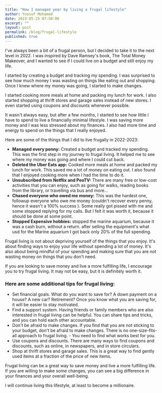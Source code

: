 ```yaml
---
title: "How I managed year by living a frugal lifestyle"
author: Yoosuf Mohamed
date: 2023-05-25 07:50:00
excerpt: ""
layout: post
permalink: /blog/frugal-lifestyle
published: true
---
```


I've always been a bit of a frugal person, but I decided to take it to the next level in 2022. I was inspired by Dave Ramsey's book, The Total Money Makeover, and I wanted to see if I could live on a budget and still enjoy my life.

I started by creating a budget and tracking my spending. I was surprised to see how much money I was wasting on things like eating out and shopping. Once I knew where my money was going, I started to make changes.

I started cooking more meals at home and packing my lunch for work. I also started shopping at thrift stores and garage sales instead of new stores. I even started using coupons and discounts whenever possible.

It wasn't always easy, but after a few months, I started to see how little i have to spend to live a financially minimal lifestyle. I was saving more money and I was less stressed about my finances. I also had more time and energy to spend on the things that I really enjoyed.

Here are some of the things that I did to live frugally in 2022-2023:

- **Managed every penny:** Created a budget and tracked my spending. This was the first step in my journey to frugal living. It helped me to see where my money was going and where I could cut back.
- **Deleted the Uber Eats app:** Cooked more meals at home and packed my lunch for work. This saved me a lot of money on eating out. I also found that I enjoyed cooking more when I had the time to do it.
- **Unsubscribed from Netflix and PeoTV:** There are many free or low-cost activities that you can enjoy, such as going for walks, reading books from the library, or travelling via bus and more...
- **Chased everyone who owed me money:** This was the hardest one, followup everyone who owe me money (couldn't recover every penny, hence it wasn't a 100% success ). Some really got pissed with me and some stopped replying for my calls. But I felt it was worth it, because it should be done at some point.
- **Stopped Expensive hobbies:** stopped the marine aquarium, because it was a cash burn, without a return. after selling the equipment's what usd for the Marine aquarium I got back only 20% of the full spending.

Frugal living is not about depriving yourself of the things that you enjoy. It's about finding ways to enjoy your life without spending a lot of money. It's also about being mindful of your spending and making sure that you are not wasting money on things that you don't need.

If you are looking to save money and live a more fulfilling life, I encourage you to try frugal living. It may not be easy, but it is definitely worth it.

### Here are some additional tips for frugal living:

- Set financial goals. What do you want to save for? A down payment on a house? A new car? Retirement? Once you know what you are saving for, it will be easier to stay motivated.
- Find a support system. Having friends or family members who are also interested in frugal living can be helpful. You can share tips and tricks, and you can hold each other accountable.
- Don't be afraid to make changes. If you find that you are not sticking to your budget, don't be afraid to make changes. There is no one-size-fits-all approach to frugal living. - You need to find what works best for you.
- Use coupons and discounts. There are many ways to find coupons and discounts, such as online, in newspapers, and in store circulars.
- Shop at thrift stores and garage sales. This is a great way to find gently used items at a fraction of the price of new items.

Frugal living can be a great way to save money and live a more fulfilling life. If you are willing to make some changes, you can see a big difference in your finances and your overall well-being.

I will continue living this lifestyle, at least to become a millionaire.
